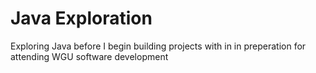 # Java Exploration
 Exploring Java before I begin building projects with in in preperation for attending WGU software development
